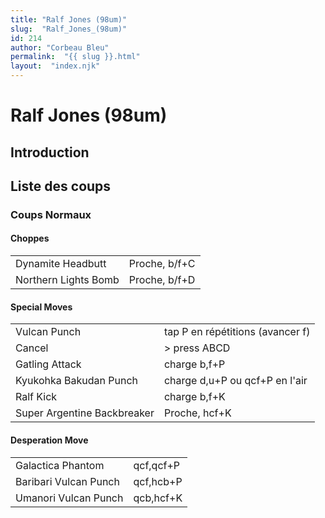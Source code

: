 ```yaml
---
title: "Ralf Jones (98um)"
slug:  "Ralf_Jones_(98um)"
id: 214
author: "Corbeau Bleu"
permalink:  "{{ slug }}.html"
layout:  "index.njk"
---
```


# Ralf Jones (98um)

## Introduction

## Liste des coups

### Coups Normaux

#### Choppes

|                      |               |
|----------------------|---------------|
| Dynamite Headbutt    | Proche, b/f+C |
| Northern Lights Bomb | Proche, b/f+D |

#### Special Moves

|                             |                                  |
|-----------------------------|----------------------------------|
| Vulcan Punch                | tap P en répétitions (avancer f) |
| Cancel                      | \> press ABCD                    |
| Gatling Attack              | charge b,f+P                     |
| Kyukohka Bakudan Punch      | charge d,u+P ou qcf+P en l'air   |
| Ralf Kick                   | charge b,f+K                     |
| Super Argentine Backbreaker | Proche, hcf+K                    |

#### Desperation Move

|                       |           |
|-----------------------|-----------|
| Galactica Phantom     | qcf,qcf+P |
| Baribari Vulcan Punch | qcf,hcb+P |
| Umanori Vulcan Punch  | qcb,hcf+K |
